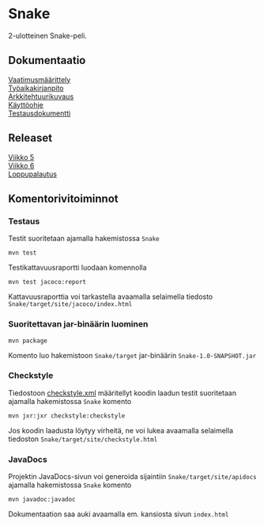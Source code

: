 # Snake

2-ulotteinen Snake-peli.

## Dokumentaatio

[Vaatimusmäärittely](documentation/requirements-specification.md)  
[Työaikakirjanpito](documentation/hours-record.md)  
[Arkkitehtuurikuvaus](documentation/architecture.md)  
[Käyttöohje](documentation/manual.md)  
[Testausdokumentti](documentation/testing.md)

## Releaset

[Viikko 5](https://github.com/steeric1/ot-harjoitustyo/releases/tag/viikko5)  
[Viikko 6](https://github.com/steeric1/ot-harjoitustyo/releases/tag/viikko6)  
[Loppupalautus](https://github.com/steeric1/ot-harjoitustyo/releases/tag/loppupalautus)

## Komentorivitoiminnot

### Testaus

Testit suoritetaan ajamalla hakemistossa `Snake`
```
mvn test
```

Testikattavuusraportti luodaan komennolla
```
mvn test jacoco:report
```
Kattavuusraporttia voi tarkastella avaamalla selaimella tiedosto `Snake/target/site/jacoco/index.html`

###  Suoritettavan jar-binäärin luominen

```
mvn package
```
Komento luo hakemistoon `Snake/target` jar-binäärin `Snake-1.0-SNAPSHOT.jar`

### Checkstyle

Tiedostoon [checkstyle.xml](Snake/checkstyle.xml) määritellyt koodin laadun testit suoritetaan ajamalla hakemistossa `Snake` komento
```
mvn jxr:jxr checkstyle:checkstyle
```
Jos koodin laadusta löytyy virheitä, ne voi lukea avaamalla selaimella tiedoston `Snake/target/site/checkstyle.html`

### JavaDocs

Projektin JavaDocs-sivun voi generoida sijaintiin `Snake/target/site/apidocs` ajamalla hakemistossa `Snake` komento
```
mvn javadoc:javadoc
```
Dokumentaation saa auki avaamalla em. kansiosta sivun `index.html`
